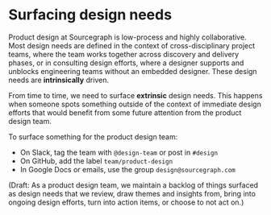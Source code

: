 # Surfacing design needs

Product design at Sourcegraph is low-process and highly collaborative. Most design needs are defined in the context of cross-disciplinary project teams, where the team works together across discovery and delivery phases, or in consulting design efforts, where a designer supports and unblocks engineering teams without an embedded designer. These design needs are **intrinsically** driven.

From time to time, we need to surface **extrinsic** design needs. This happens when someone spots something outside of the context of immediate design efforts that would benefit from some future attention from the product design team.

To surface something for the product design team:

- On Slack, tag the team with `@design-team` or post in `#design`
- On GitHub, add the label `team/product-design`
- In Google Docs or emails, use the group `design@sourcegraph.com`

(Draft: As a product design team, we maintain a backlog of things surfaced as design needs that we review, draw themes and insights from, bring into ongoing design efforts, turn into action items, or choose to not act on.)
